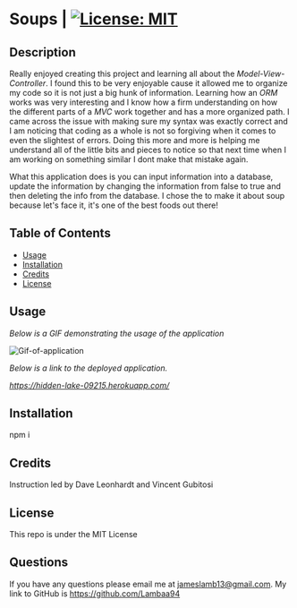 # Soups | [![License: MIT](https://img.shields.io/badge/License-MIT-blue.svg)](https://opensource.org/licenses/MIT)


## Description

Really enjoyed creating this project and learning all about the *Model-View-Controller*. I found this to be very enjoyable cause it allowed me to organize my code so it is not just a big hunk of information. Learning how an *ORM* works was very interesting and I know how a firm understanding on how the different parts of a *MVC* work together and has a more organized path. I came across the issue with making sure my syntax was exactly correct and I am noticing that coding as a whole is not so forgiving when it comes to even the slightest of errors. Doing this more and more is helping me understand all of the little bits and pieces to notice so that next time when I am working on something similar I dont make that mistake again. 

What this application does is you can input information into a database, update the information by changing the information from false to true and then deleting the info from the database. I chose the to make it about soup because let's face it, it's one of the best foods out there!


## Table of Contents


* [Usage](#usage)
* [Installation](#installation)
* [Credits](#credits)
* [License](#license)

## Usage

*Below is a GIF demonstrating the usage of the application*

![Gif-of-application](README-GIF/Slurp-Da-Soup.gif)

*Below is a link to the deployed application.*

*https://hidden-lake-09215.herokuapp.com/*

## Installation

npm i

## Credits

Instruction led by Dave Leonhardt and Vincent Gubitosi

## License

This repo is under the MIT License

## Questions

If you have any questions please email me at jameslamb13@gmail.com. My link to GitHub is https://github.com/Lambaa94

